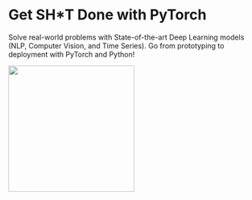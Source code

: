 # Get SH*T Done with PyTorch

Solve real-world problems with State-of-the-art Deep Learning models (NLP, Computer Vision, and Time Series). Go from prototyping to deployment with PyTorch and Python!

<a href="https://bit.ly/gtd-with-pytorch" target="_blank">
  <img src="https://raw.githubusercontent.com/curiousily/Getting-Things-Done-with-Pytorch/master/.github/book-cover.png" width="250">
</a>
